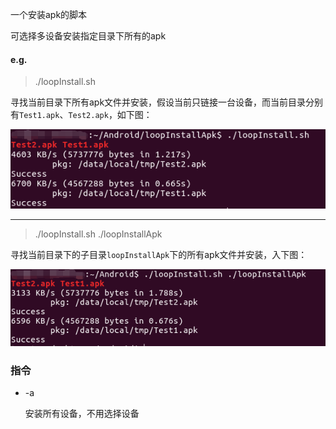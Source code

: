 一个安装apk的脚本

可选择多设备安装指定目录下所有的apk

#### e.g.

>./loopInstall.sh

寻找当前目录下所有apk文件并安装，假设当前只链接一台设备，而当前目录分别有`Test1.apk`、`Test2.apk`，如下图：

![image](./p1.png)

---

>./loopInstall.sh ./loopInstallApk

寻找当前目录下的子目录`loopInstallApk`下的所有apk文件并安装，入下图：

![image](./p2.png)

### 指令

* -a

  安装所有设备，不用选择设备

